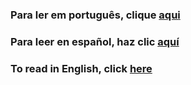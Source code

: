 ### Para ler em português, clique [**aqui**](https://github.com/htschvl/apostila-fundamentos-web3/tree/portugues)

### Para leer en español, haz clic [**aquí**](#)

### To read in English, click [**here**](#)


